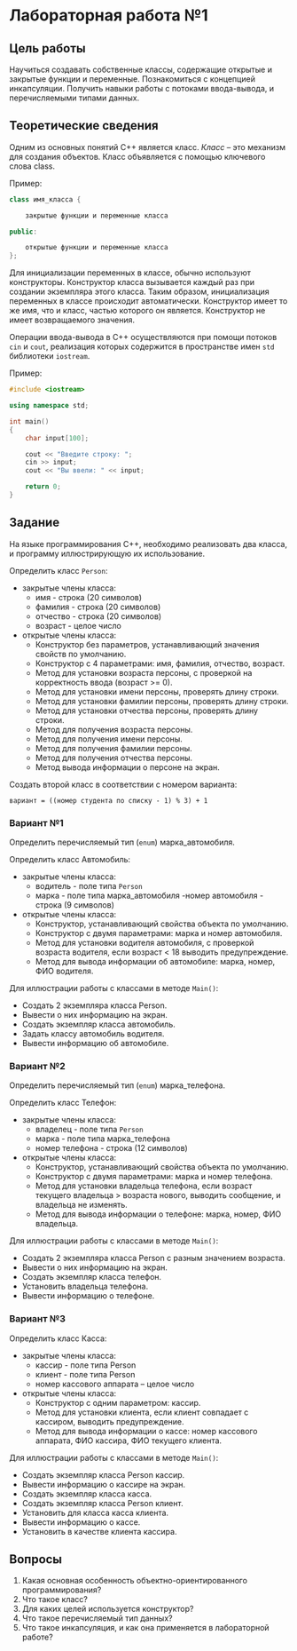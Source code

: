 # Лабораторная работа №1

## Цель работы

Научиться создавать собственные классы, содержащие открытые и закрытые функции и переменные. Познакомиться с концепцией инкапсуляции. Получить навыки работы с потоками ввода-вывода, и перечисляемыми типами данных.

## Теоретические сведения

Одним из основных понятий С++ является класс. *Класс* – это механизм для создания объектов.
Класс объявляется с помощью ключевого слова class.

Пример:

```c++
class имя_клаcca {

    закрытые функции и переменные класса

public:

    открытые функции и переменные класса
};
```

Для инициализации переменных в классе, обычно используют конструкторы. Конструктор класса вызывается каждый раз при создании экземпляра этого класса. Таким образом, инициализация переменных в классе происходит автоматически. Конструктор имеет то же имя, что и класс, частью которого он является. Конструктор не имеет возвращаемого значения.

Операции ввода-вывода в С++ осуществляются при помощи потоков `cin` и `cout`, реализация которых содержится в пространстве имен `std` библиотеки `iostream`.

Пример:

```c++
#include <iostream>

using namespace std;

int main()
{
    char input[100];

    cout << "Введите строку: ";
    cin >> input;
    cout << "Вы ввели: " << input;

    return 0;
}
```

## Задание

На языке программирования С++, необходимо реализовать два класса, и программу иллюстрирующую их использование.

Определить класс `Person`:
- закрытые члены класса:
    - имя - строка (20 символов)
    - фамилия - строка (20 символов)
    - отчество - строка (20 символов)
    - возраст - целое число
- открытые члены класса:
    - Конструктор без параметров, устанавливающий значения свойств по умолчанию.
    - Конструктор с 4 параметрами: имя, фамилия, отчество, возраст.
    - Метод для установки возраста персоны, с проверкой на корректность ввода (возраст >= 0). 
    - Метод для установки имени персоны, проверять длину строки.
    - Метод для установки фамилии персоны, проверять длину строки.
    - Метод для установки отчества персоны, проверять длину строки.
    - Метод для получения возраста персоны.
    - Метод для получения имени персоны.
    - Метод для получения фамилии персоны.
    - Метод для получения отчества персоны.
    - Метод вывода информации о персоне на экран.

Создать второй класс в соответствии с номером варианта:

`вариант = ((номер студента по списку - 1) % 3) + 1`

### Вариант №1

Определить перечисляемый тип (`enum`) марка_автомобиля.

Определить класс Автомобиль:
- закрытые члены класса:
    - водитель - поле типа `Person` 
    - марка - поле типа марка_автомобиля 
    -номер автомобиля - строка (9 символов)
- открытые члены класса:
    - Конструктор, устанавливающий свойства объекта по умолчанию.
    - Конструктор с двумя параметрами: марка и номер автомобиля.
    - Метод для установки водителя автомобиля, с проверкой возраста водителя, если возраст < 18 выводить предупреждение.
    - Метод для вывода информации об автомобиле: марка, номер, ФИО водителя.

Для иллюстрации работы с классами в методе `Main()`:
- Создать 2 экземпляра класса Person. 
- Вывести о них информацию на экран.
- Создать экземпляр класса автомобиль.
- Задать классу автомобиль водителя.
- Вывести информацию об автомобиле.

### Вариант №2

Определить перечисляемый тип (`enum`) марка_телефона.

Определить класс Телефон:
- закрытые члены класса:
    - владелец - поле типа `Person` 
    - марка - поле типа марка_телефона 
    - номер телефона - строка (12 символов)
- открытые члены класса:
    - Конструктор, устанавливающий свойства объекта по умолчанию.
    - Конструктор с двумя параметрами: марка и номер телефона.
    - Метод для установки владельца телефона, если возраст текущего владельца > возраста нового, выводить сообщение, и владельца не изменять. 
    - Метод для вывода информации о телефоне: марка, номер, ФИО владельца.

Для иллюстрации работы с классами в методе `Main()`:
- Создать 2 экземпляра класса Person с разным значением возраста. 
- Вывести о них информацию на экран.
- Создать экземпляр класса телефон.
- Установить владельца телефона.
- Вывести информацию о телефоне.

### Вариант №3

Определить класс Касса:
- закрытые члены класса:
    - кассир - поле типа Person 
    - клиент - поле типа Person 
    - номер кассового аппарата – целое число
- открытые члены класса:
    - Конструктор с одним параметром: кассир.
    - Метод для установки клиента, если клиент совпадает с кассиром, выводить предупреждение. 
    - Метод для вывода информации о кассе: номер кассового аппарата, ФИО кассира, ФИО текущего клиента.

Для иллюстрации работы с классами в методе `Main()`:
- Создать экземпляр класса Person кассир. 
- Вывести информацию о кассире на экран.
- Создать экземпляр класса касса.
- Создать экземпляр класса Person клиент.
- Установить для класса касса клиента.
- Вывести информацию о кассе.
- Установить в качестве клиента кассира.

## Вопросы

1. Какая основная особенность объектно-ориентированного программирования?
2. Что такое класс?
3. Для каких целей используется конструктор?
4. Что такое перечисляемый тип данных?
5. Что такое инкапсуляция, и как она применяется в лабораторной работе?